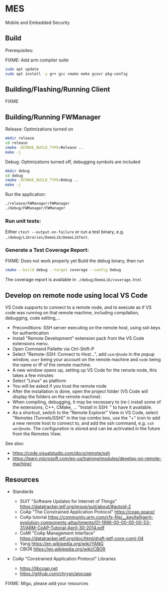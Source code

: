 # MES
Mobile and Embedded Security

## Build

Prerequisites:

FIXME: Add arm compiler suite

```bash
sudo apt update
sudo apt install -y g++ gcc cmake make gcovr pkg-config
```

## Building/Flashing/Running Client
FIXME

## Building/Running FWManager

Release: Optimizations turned on
```bash
mkdir release
cd release
cmake -DCMAKE_BUILD_TYPE=Release ..
make -j
```

Debug: Optimizations turned off, debugging symbols are included
```bash
mkdir debug
cd debug
cmake -DCMAKE_BUILD_TYPE=Debug ..
make -j
```

Run the application: 
```bash
./release/FWManager/FWManager
./debug/FWManager/FWManager
```

### Run unit tests:
Either `ctest --output-on-failure` or run a test binary, e.g. `./debug/Libraries/DemoLib/DemoLibTest`.

### Generate a Test Coverage Report:
FIXME: Does not work properly yet
Build the debug binary, then run
```bash
cmake --build debug --target coverage --config Debug
```
The coverage report is available in `./debug/DemoLib/coverage.html`

## Develop on remote node using local VS Code

VS Code supports to connect to a remote node, and to execute as if VS code was running on that remote machine, including compilation, debugging, code editing,...

- Preconditions: SSH server executing on the remote host, using ssh keys for authentication
- Install "Remote Development" extension pack from the VS Code extensions menu.
- Open Command Pallette via Ctrl-Shift-P
- Select "Remote-SSH: Connect to Host...", add `user@node` in the popup window, `user` being your account on the remote machine and `node` being the name or IP of the remote machine.
- A new window opens up, setting up VS Code for the remote node, this takes a few minutes
- Select "Linux" as platform
- You will be asked if you trust the remote node
- After the installation is done, open the project folder (VS Code will display the folders on the remote machine).
- When compiling, debugging, it may be necessary to (re-) install some of the extensions, C++, CMake, ... "Install in SSH: <node>" to have it available.
- As a shortcut, switch to the "Remote Explorer" View in VS Code, select "Remotes (Tunnels/SSH)" in the top combo box, use the "+" icon to add a new remote host to connect to, and add the ssh command, e.g. `ssh uer@node`. The configuration is stored and can be actrivated in the future from the Remotes View.

See also:
- https://code.visualstudio.com/docs/remote/ssh
- https://learn.microsoft.com/en-us/training/modules/develop-on-remote-machine/

## Resources

- Standards
    - SUIT "Software Updates for Internet of Things" https://datatracker.ietf.org/group/suit/about/#autoid-2
    - CoAp "The Constrained Application Protocol" https://coap.space/
    - CoAp tutorial https://community.arm.com/cfs-file/__key/telligent-evolution-components-attachments/01-1996-00-00-00-00-53-31/ARM-CoAP-Tutorial-April-30-2014.pdf
    - CoMI "CoAp Management Interface" https://datatracker.ietf.org/doc/html/draft-ietf-core-comi-04
    - Yang https://en.wikipedia.org/wiki/YANG
    - CBOR https://en.wikipedia.org/wiki/CBOR

- CoAp "Constrained Application Protocol" Libraries
    - https://libcoap.net
    - https://github.com/chrysn/aiocoap

FIXME: Migu, please add your resources
